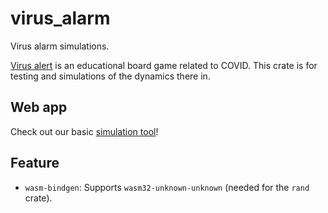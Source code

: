 # virus_alarm
Virus alarm simulations.

[Virus alert](https://ist.ac.at/en/education/ist-for-kids/virus-alert/) is an educational board game related to COVID. This crate is for testing and simulations of the dynamics there in.

## Web app

Check out our basic [simulation tool](examples/yew_app/static/index.html)!

## Feature

- `wasm-bindgen`: Supports `wasm32-unknown-unknown` (needed for the `rand` crate).

